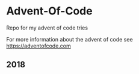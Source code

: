 # Advent-Of-Code
Repo for my advent of code tries

For more information about the advent of code see https://adventofcode.com

## 2018
